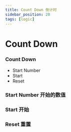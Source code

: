 ```yaml
---
title: Count Down 倒计时
sidebar_position: 20
tags: [logic]
---
```


# Count Down

<div class="patch-container">
 <div class="patch layer">
  <h3>Count Down</h3>
   <ul class="inputs"> 
        <li>Start Number</li>  
        <li>Start</li>
        <li>Reset</li>
   </ul>
 </div>
</div>

### Start Number 开始的数值

### Start 开始

### Reset 重置
